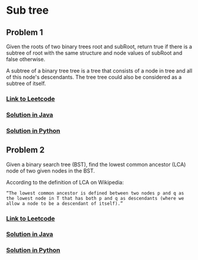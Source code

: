 # Sub tree

## Problem 1

Given the roots of two binary trees root and subRoot, return true if there is a subtree of root with the same structure and node values of subRoot and false otherwise.

A subtree of a binary tree tree is a tree that consists of a node in tree and all of this node's descendants. The tree tree could also be considered as a subtree of itself.

### [Link to Leetcode](https://leetcode.com/problems/subtree-of-another-tree/)
### [Solution in Java](Solution.java#L5)
### [Solution in Python](solution.py#L10)

## Problem 2

Given a binary search tree (BST), find the lowest common ancestor (LCA) node of two given nodes in the BST.

According to the definition of LCA on Wikipedia: 

    “The lowest common ancestor is defined between two nodes p and q as the lowest node in T that has both p and q as descendants (where we allow a node to be a descendant of itself).”


### [Link to Leetcode](https://leetcode.com/problems/lowest-common-ancestor-of-a-binary-search-tree/)
### [Solution in Java](Solution.java#L34)
### [Solution in Python](solution.py#L10)

